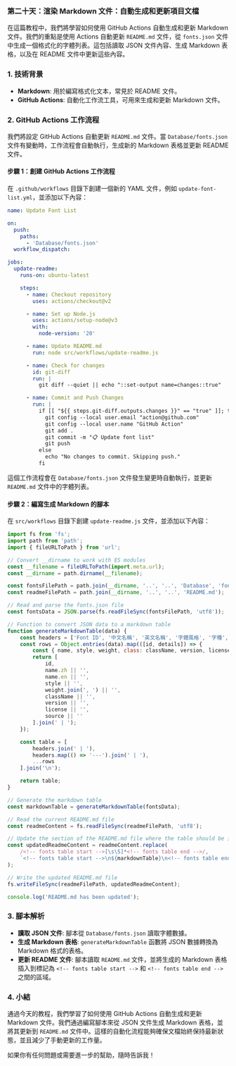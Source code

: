### 第二十天：**渲染 Markdown 文件：自動生成和更新項目文檔**

在這篇教程中，我們將學習如何使用 GitHub Actions 自動生成和更新 Markdown 文件。我們的重點是使用 Actions 自動更新 `README.md` 文件，從 `fonts.json` 文件中生成一個格式化的字體列表。這包括讀取 JSON 文件內容、生成 Markdown 表格，以及在 README 文件中更新這些內容。

### **1. 技術背景**

- **Markdown**: 用於編寫格式化文本，常見於 README 文件。
- **GitHub Actions**: 自動化工作流工具，可用來生成和更新 Markdown 文件。

### **2. GitHub Actions 工作流程**

我們將設定 GitHub Actions 自動更新 `README.md` 文件。當 `Database/fonts.json` 文件有變動時，工作流程會自動執行，生成新的 Markdown 表格並更新 README 文件。

#### **步驟 1：創建 GitHub Actions 工作流程**

在 `.github/workflows` 目錄下創建一個新的 YAML 文件，例如 `update-font-list.yml`，並添加以下內容：

```yaml
name: Update Font List

on:
  push:
    paths:
      - 'Database/fonts.json'
  workflow_dispatch:

jobs:
  update-readme:
    runs-on: ubuntu-latest

    steps:
      - name: Checkout repository
        uses: actions/checkout@v2

      - name: Set up Node.js
        uses: actions/setup-node@v3
        with:
          node-version: '20'

      - name: Update README.md
        run: node src/workflows/update-readme.js

      - name: Check for changes
        id: git-diff
        run: |
          git diff --quiet || echo "::set-output name=changes::true"

      - name: Commit and Push Changes
        run: |
          if [[ "${{ steps.git-diff.outputs.changes }}" == "true" ]]; then
            git config --local user.email "action@github.com"
            git config --local user.name "GitHub Action"
            git add .
            git commit -m "📋 Update font list"
            git push
          else
            echo "No changes to commit. Skipping push."
          fi
```

這個工作流程會在 `Database/fonts.json` 文件發生變更時自動執行，並更新 `README.md` 文件中的字體列表。

#### **步驟 2：編寫生成 Markdown 的腳本**

在 `src/workflows` 目錄下創建 `update-readme.js` 文件，並添加以下內容：

```javascript
import fs from 'fs';
import path from 'path';
import { fileURLToPath } from 'url';

// Convert __dirname to work with ES modules
const __filename = fileURLToPath(import.meta.url);
const __dirname = path.dirname(__filename);

const fontsFilePath = path.join(__dirname, '..', '..', 'Database', 'fonts.json');
const readmeFilePath = path.join(__dirname, '..', '..', 'README.md');

// Read and parse the fonts.json file
const fontsData = JSON.parse(fs.readFileSync(fontsFilePath, 'utf8'));

// Function to convert JSON data to a markdown table
function generateMarkdownTable(data) {
    const headers = ['Font ID', '中文名稱', '英文名稱', '字體風格', '字種', 'Class', '版本', '許可證', '來源'];
    const rows = Object.entries(data).map(([id, details]) => {
        const { name, style, weight, class: className, version, license, source } = details;
        return [
            id,
            name.zh || '',
            name.en || '',
            style || '',
            weight.join(', ') || '',
            className || '',
            version || '',
            license || '',
            source || ''
        ].join(' | ');
    });

    const table = [
        headers.join(' | '),
        headers.map(() => '---').join(' | '),
        ...rows
    ].join('\n');

    return table;
}

// Generate the markdown table
const markdownTable = generateMarkdownTable(fontsData);

// Read the current README.md file
const readmeContent = fs.readFileSync(readmeFilePath, 'utf8');

// Update the section of the README.md file where the table should be inserted
const updatedReadmeContent = readmeContent.replace(
    /<!-- fonts table start -->[\s\S]*<!-- fonts table end -->/,
    `<!-- fonts table start -->\n${markdownTable}\n<!-- fonts table end -->`
);

// Write the updated README.md file
fs.writeFileSync(readmeFilePath, updatedReadmeContent);

console.log('README.md has been updated');
```

### **3. 腳本解析**

- **讀取 JSON 文件**: 腳本從 `Database/fonts.json` 讀取字體數據。
- **生成 Markdown 表格**: `generateMarkdownTable` 函數將 JSON 數據轉換為 Markdown 格式的表格。
- **更新 README 文件**: 腳本讀取 `README.md` 文件，並將生成的 Markdown 表格插入到標記為 `<!-- fonts table start -->` 和 `<!-- fonts table end -->` 之間的區域。

### **4. 小結**

通過今天的教程，我們學習了如何使用 GitHub Actions 自動生成和更新 Markdown 文件。我們通過編寫腳本來從 JSON 文件生成 Markdown 表格，並將其更新到 `README.md` 文件中。這樣的自動化流程能夠確保文檔始終保持最新狀態，並且減少了手動更新的工作量。

如果你有任何問題或需要進一步的幫助，隨時告訴我！